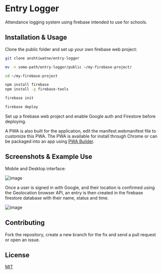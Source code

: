 # Entry Logger

Attendance logging system using firebase intended to use for schools.

## Installation & Usage

Clone the public folder and set up your own firebase web project:

```bash
git clone anshtiwatne/entry-logger

mv -n some-path/entry-logger/public ~/my-firebase-project/

cd ~/my-firebase-project

npm install firebase
npm install -g firebase-tools

firebase init

firebase deploy
```

Set up a firebase web project and enable Google auth and Firestore before deploying.

A PWA is also built for the application, edit the manifest.webmanifest file to customize this PWA. The PWA is available for install through Chrome or can be packaged into an app using [PWA Builder](https://www.pwabuilder.com/).

## Screenshots & Example Use

Mobile and Desktop interface:

<img alt="image" src="https://user-images.githubusercontent.com/83647366/228905007-cf19e6c1-81b3-4e66-8363-84d709c017e7.png">

Once a user is signed in with Google, and their location is confirmed using the Geolocation browser API, an entry is then created in the firebase firestore database with their name, status and time.

<img alt="image" src="https://user-images.githubusercontent.com/83647366/228764171-6e40e985-2a32-4a96-8cb9-7826d71deb57.png">

## Contributing

Fork the repository, create a new branch for the fix and send a pull request or open an issue.

## License

[MIT](https://github.com/anshtiwatne/entry-logger/blob/main/LICENSE)
